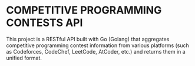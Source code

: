 # COMPETITIVE PROGRAMMING CONTESTS API

This project is a RESTful API built with Go (Golang) that aggregates competitive programming contest information from various platforms (such as Codeforces, CodeChef, LeetCode, AtCoder, etc.) and returns them in a unified format. 
